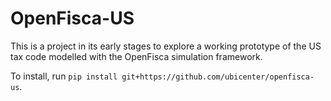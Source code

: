 # OpenFisca-US

This is a project in its early stages to explore a working prototype of the US tax code modelled with the OpenFisca simulation framework.
 
To install, run ```pip install git+https://github.com/ubicenter/openfisca-us```.
